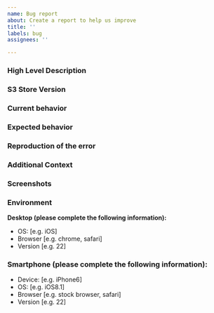 ```yaml
---
name: Bug report
about: Create a report to help us improve
title: ''
labels: bug
assignees: ''

---
```

### High Level Description
<!-- Describe your issue here: please provide a clear and concise description of what the bug is. -->

### S3 Store Version
<!-- Unsure? Check with `Spree.solidus_version` -->

### Current behavior
<!-- A clear and concise description of what happens instead of the expected behavior. -->

### Expected behavior
<!-- A clear and concise description of what you expected to happen. -->

### Reproduction of the error
<!--
Steps to reproduce the behavior. Please use the Solidus sandbox generated by
`bundle exec rake sandbox` as starting point, if possible. More about the
Solidus sandbox here: https://github.com/solidusio/solidus#sandbox

1. Go to '...'
2. Click on '....'
3. Scroll down to '....'
-->

### Additional Context
<!-- Add any other context about the problem here. -->

### Screenshots
<!-- If applicable, add screenshots to help explain your problem. -->

### Environment
<!--
These informations are very helpful if you have any frontend or Admin issues.
-->
**Desktop (please complete the following information):**
 - OS: [e.g. iOS]
 - Browser [e.g. chrome, safari]
 - Version [e.g. 22]

### Smartphone (please complete the following information):
 - Device: [e.g. iPhone6]
 - OS: [e.g. iOS8.1]
 - Browser [e.g. stock browser, safari]
 - Version [e.g. 22]
